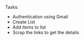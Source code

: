Tasks:

* Authentication using Gmail
* Create List
* Add items to list
* Scrap the links to get the details
